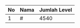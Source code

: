 | No | Nama            | Jumlah Level |
|----|-----------------|--------------|
| 1  | #    |    4540        |
